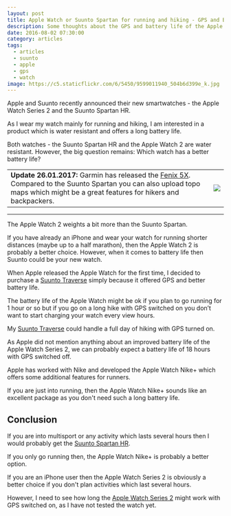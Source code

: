 ```yaml
---
layout: post
title: Apple Watch or Suunto Spartan for running and hiking - GPS and Battery Life
description: Some thoughts about the GPS and battery life of the Apple Watch 2 and Suunto Spartan
date: 2016-08-02 07:30:00
category: articles
tags:
  - articles
  - suunto
  - apple
  - gps
  - watch
image: https://c5.staticflickr.com/6/5450/9599011940_504b6d399e_k.jpg
---
```


Apple and Suunto recently announced their new smartwatches - the Apple Watch Series 2 and the Suunto Spartan HR.

As I wear my watch mainly for running and hiking, I am interested in a product which is water resistant and offers a long battery life.

<div id="amzn-assoc-ad-b19f81e5-83e5-4277-9483-1720fa30ebe2"></div><script async src="//z-na.amazon-adsystem.com/widgets/onejs?MarketPlace=US&adInstanceId=b19f81e5-83e5-4277-9483-1720fa30ebe2"></script>

Both watches - the Suunto Spartan HR and the Apple Watch 2 are water resistant. However, the big question remains:  Which watch has a better battery life?

<div class="table-responsive">
  <table class="table">
<tr><td>
<b>Update 26.01.2017:</b> Garmin has released the <a href="http://www.avantlink.com/click.php?tt=cl&mi=10248&pw=150351&url=https%3A%2F%2Fwww.rei.com%2Fproduct%2F121191%2Fgarmin-fenix-5x-sapphire-multisport-gps-heart-rate-monitor-watch"  target="_blank">Fenix 5X</a>. Compared to the Suunto Spartan you can also upload topo maps which might be a great features for hikers and backpackers.
</td><td>
<a  target="_blank"  href="https://www.amazon.com/gp/product/B01MQX3306/ref=as_li_tl?ie=UTF8&camp=1789&creative=9325&creativeASIN=B01MQX3306&linkCode=as2&tag=hikeve-20&linkId=4177130ddbf2302b934737f55f478f18"><img border="0" src="//ws-na.amazon-adsystem.com/widgets/q?_encoding=UTF8&MarketPlace=US&ASIN=B01MQX3306&ServiceVersion=20070822&ID=AsinImage&WS=1&Format=_SL250_&tag=hikeve-20" ></a><img src="//ir-na.amazon-adsystem.com/e/ir?t=hikeve-20&l=am2&o=1&a=B01MQX3306" width="1" height="1" border="0" alt="" style="border:none !important; margin:0px !important;" />
</td></tr>
</table>
</div>
<hr>
<!--more-->

The Apple Watch 2 weights a bit more than the Suunto Spartan.

If you have already an iPhone and wear your watch for running shorter distances (maybe up to a half marathon), then the Apple Watch 2 is probably a better choice. However, when it comes to battery life then Suunto could be your new watch.
<br>
<!--more-->

When Apple released the Apple Watch for the first time, I decided to purchase a  [Suunto Traverse](http://www.hikeventures.com/Suunto-Traverse-Ambit3-differences/) simply because it offered GPS and better battery life.

The battery life of the Apple Watch might be ok if you plan to go running for 1 hour or so but if you go on a long hike with GPS switched on you don’t want to start charging your watch every view hours.

My  [Suunto Traverse](http://www.hikeventures.com/Suunto-Traverse-Ambit3-differences/) could handle a full day of hiking with GPS turned on.

As Apple did not mention anything about an improved battery life of the Apple Watch Series 2, we can probably expect a battery life of 18 hours with GPS switched off.

Apple has worked with Nike and developed the Apple Watch Nike+ which offers some additional features for runners.

If you are just into running, then the Apple Watch Nike+ sounds like an excellent package as you don't need such a long battery life.

## Conclusion

If you are into multisport or any activity which lasts several hours then I would probably get the <a href="http://amzn.to/2pkGVh8"  target="_blank">Suunto Spartan HR</a>.

If you only go running then, the Apple Watch Nike+ is probably a better option.

If you are an iPhone user then the Apple Watch Series 2 is obviously a better choice if you don't plan activities which last several hours.

However, I need to see how long the <a href="http://amzn.to/2pKb4Gt" target="_blank" >Apple Watch Series 2</a> might work with GPS switched on, as I have not tested the watch yet.

